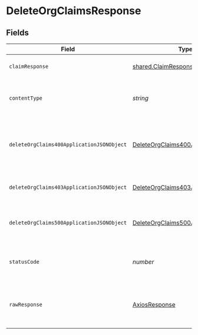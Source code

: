 # DeleteOrgClaimsResponse


## Fields

| Field                                                                                             | Type                                                                                              | Required                                                                                          | Description                                                                                       |
| ------------------------------------------------------------------------------------------------- | ------------------------------------------------------------------------------------------------- | ------------------------------------------------------------------------------------------------- | ------------------------------------------------------------------------------------------------- |
| `claimResponse`                                                                                   | [shared.ClaimResponse](../../models/shared/claimresponse.md)                                      | :heavy_minus_sign:                                                                                | Claims successfully deleted.                                                                      |
| `contentType`                                                                                     | *string*                                                                                          | :heavy_check_mark:                                                                                | HTTP response content type for this operation                                                     |
| `deleteOrgClaims400ApplicationJSONObject`                                                         | [DeleteOrgClaims400ApplicationJSON](../../models/operations/deleteorgclaims400applicationjson.md) | :heavy_minus_sign:                                                                                | The request is malformed (e.g, a given path parameter is invalid)<br/>                            |
| `deleteOrgClaims403ApplicationJSONObject`                                                         | [DeleteOrgClaims403ApplicationJSON](../../models/operations/deleteorgclaims403applicationjson.md) | :heavy_minus_sign:                                                                                | The user is forbidden from making this request<br/>                                               |
| `deleteOrgClaims500ApplicationJSONObject`                                                         | [DeleteOrgClaims500ApplicationJSON](../../models/operations/deleteorgclaims500applicationjson.md) | :heavy_minus_sign:                                                                                | Something unexpected happened on the server.                                                      |
| `statusCode`                                                                                      | *number*                                                                                          | :heavy_check_mark:                                                                                | HTTP response status code for this operation                                                      |
| `rawResponse`                                                                                     | [AxiosResponse](https://axios-http.com/docs/res_schema)                                           | :heavy_minus_sign:                                                                                | Raw HTTP response; suitable for custom response parsing                                           |